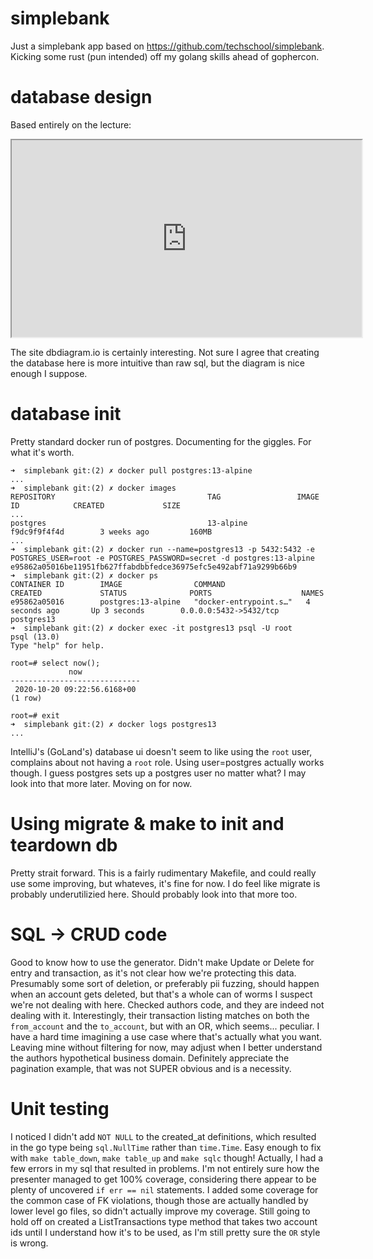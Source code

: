 # simplebank
Just a simplebank app based on https://github.com/techschool/simplebank. Kicking some rust (pun intended) off my golang skills ahead of gophercon.

# database design
Based entirely on the lecture:
<iframe width="560" height="315" src='https://dbdiagram.io/embed/5f8ea4363a78976d7b785bdb'> </iframe>

The site dbdiagram.io is certainly interesting. Not sure I agree that creating the database here is more intuitive than raw sql, but the diagram is nice enough I suppose.  

# database init
Pretty standard docker run of postgres. Documenting for the giggles. For what it's worth.

```
➜  simplebank git:(2) ✗ docker pull postgres:13-alpine
...
➜  simplebank git:(2) ✗ docker images
REPOSITORY                                  TAG                 IMAGE ID            CREATED             SIZE
...
postgres                                    13-alpine           f9dc9f9f4f4d        3 weeks ago         160MB
...
➜  simplebank git:(2) ✗ docker run --name=postgres13 -p 5432:5432 -e POSTGRES_USER=root -e POSTGRES_PASSWORD=secret -d postgres:13-alpine
e95862a05016be11951fb627ffabdbbfedce36975efc5e492abf71a9299b66b9
➜  simplebank git:(2) ✗ docker ps
CONTAINER ID        IMAGE                COMMAND                  CREATED             STATUS              PORTS                    NAMES
e95862a05016        postgres:13-alpine   "docker-entrypoint.s…"   4 seconds ago       Up 3 seconds        0.0.0.0:5432->5432/tcp   postgres13
➜  simplebank git:(2) ✗ docker exec -it postgres13 psql -U root                                                                          
psql (13.0)
Type "help" for help.

root=# select now();
             now             
-----------------------------
 2020-10-20 09:22:56.6168+00
(1 row)

root=# exit
➜  simplebank git:(2) ✗ docker logs postgres13
...
```

IntelliJ's (GoLand's) database ui doesn't seem to like using the `root` user, complains about not having a `root` role. Using user=postgres actually works though. I guess postgres sets up a postgres user no matter what? I may look into that more later. Moving on for now.

# Using migrate & make to init and teardown db

Pretty strait forward. This is a fairly rudimentary Makefile, and could really use some improving, but whateves, it's fine for now.
I do feel like migrate is probably underutilizied here. Should probably look into that more too.

# SQL -> CRUD code
Good to know how to use the generator. Didn't make Update or Delete for entry and transaction, as it's not clear how we're protecting this data. Presumably some sort of deletion, or preferably pii fuzzing, should happen when an account gets deleted, but that's a whole can of worms I suspect we're not dealing with here.
Checked authors code, and they are indeed not dealing with it. Interestingly, their transaction listing matches on both the `from_account` and the `to_account`, but with an OR, which seems... peculiar. I have a hard time imagining a use case where that's actually what you want. Leaving mine without filtering for now, may adjust when I better understand the authors hypothetical business domain.
Definitely appreciate the pagination example, that was not SUPER obvious and is a necessity.

# Unit testing
I noticed I didn't add `NOT NULL` to the created_at definitions, which resulted in the go type being `sql.NullTime` rather than `time.Time`. Easy enough to fix with `make table_down`, `make table_up` and `make sqlc` though!
Actually, I had a few errors in my sql that resulted in problems.
I'm not entirely sure how the presenter managed to get 100% coverage, considering there appear to be plenty of uncovered `if err == nil` statements. I added some coverage for the common case of FK violations, though those are actually handled by lower level go files, so didn't actually improve my coverage.
Still going to hold off on created a ListTransactions type method that takes two account ids until I understand how it's to be used, as I'm still pretty sure the `OR` style is wrong.